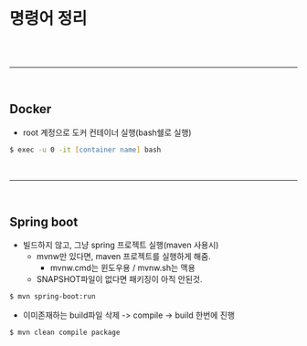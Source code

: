 # 명령어 정리

<Br>
<Br>

<hr>
<br>

## Docker

* root 계정으로 도커 컨테이너 실행(bash쉘로 실행)

```zsh
$ exec -u 0 -it [container name] bash
```










<Br>
<hr>
<br>

## Spring boot 

* 빌드하지 않고, 그냥 spring 프로젝트 실행(maven 사용시)
    - mvnw만 있다면, maven 프로젝트를 실행하게 해줌.
        - mvnw.cmd는 윈도우용 / mvnw.sh는 맥용
    - SNAPSHOT파일이 없다면 패키징이 아직 안된것.
```zsh
$ mvn spring-boot:run
```

* 이미존재하는 build파일 삭제 -> compile -> build 한번에 진행
```zsh
$ mvn clean compile package
```





